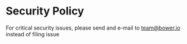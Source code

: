 # Security Policy

For critical security issues, please send and e-mail to team@bower.io instead of filing issue
